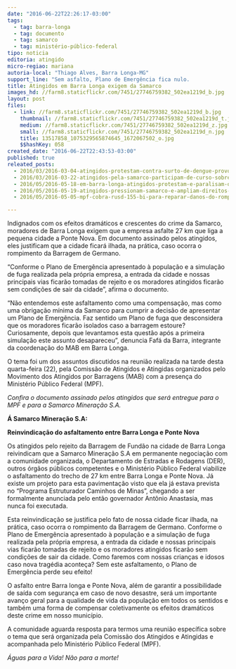 ```yaml
---
date: "2016-06-22T22:26:17-03:00"
tags:
  - tag: barra-longa
  - tag: documento
  - tag: samarco
  - tag: ministério-público-federal
tipo: noticia
editoria: atingido
micro-regiao: mariana
autoria-local: "Thiago Alves, Barra Longa-MG"
support_line: "Sem asfalto, Plano de Emergência fica nulo.                                                                                     Caso barragem de Germano rompa, cidade ficará isolada."
title: Atingidos em Barra Longa exigem da Samarco                                      asfaltamento de estrada para Ponte Nova
images_hd: //farm8.staticflickr.com/7451/27746759382_502ea1219d_b.jpg
layout: post
files:
  - link: //farm8.staticflickr.com/7451/27746759382_502ea1219d_b.jpg
    thumbnail: //farm8.staticflickr.com/7451/27746759382_502ea1219d_t.jpg
    medium: //farm8.staticflickr.com/7451/27746759382_502ea1219d_z.jpg
    small: //farm8.staticflickr.com/7451/27746759382_502ea1219d_n.jpg
    title: 13517858_1075329565874645_1672067502_o.jpg
    $$hashKey: 058
created_date: "2016-06-22T22:43:53-03:00"
published: true
releated_posts:
  - 2016/03/2016-03-04-atingidos-protestam-contra-surto-de-dengue-provocado-pela-samarco.md
  - 2016/03/2016-03-22-atingidos-pela-samarco-participam-de-curso-sobre-pensadores-brasileiros.md
  - 2016/05/2016-05-18-em-barra-longa-atingidos-protestam-e-paralisam-obras-da-samarco.md
  - 2016/05/2016-05-19-atingidos-pressionam-samarco-e-ampliam-direitos-em-barra-longa.md
  - 2016/05/2016-05-05-mpf-cobra-rusd-155-bi-para-reparar-danos-do-rompimento-da-barragem-da-samarco.md

---
```

<p>Indignados com os efeitos dram&aacute;ticos e crescentes do crime da Samarco, moradores de Barra Longa exigem que a empresa asfalte 27 km que liga a pequena cidade a Ponte Nova. Em documento assinado pelos atingidos, eles justificam que a cidade ficar&aacute; ilhada, na pr&aacute;tica, caso ocorra o rompimento da Barragem de Germano.</p>

<p>&ldquo;Conforme o Plano de Emerg&ecirc;ncia apresentado &agrave; popula&ccedil;&atilde;o e a simula&ccedil;&atilde;o de fuga realizada pela pr&oacute;pria empresa, a entrada da cidade e nossas principais vias ficar&atilde;o tomadas de rejeito e os moradores atingidos ficar&atilde;o sem condi&ccedil;&otilde;es de sair da cidade&rdquo;, afirma o documento.</p>

<p>&ldquo;N&atilde;o entendemos este asfaltamento como uma compensa&ccedil;&atilde;o, mas como uma obriga&ccedil;&atilde;o m&iacute;nima da Samarco para cumprir a decis&atilde;o de apresentar um Plano de Emerg&ecirc;ncia. Faz sentido um Plano de fuga que desconsidera que os moradores ficar&atilde;o isolados caso a barragem estoure? Curiosamente, depois que levantamos esta quest&atilde;o ap&oacute;s a primeira simula&ccedil;&atilde;o este assunto desapareceu&rdquo;, denuncia Faf&aacute; da Barra, integrante da coordena&ccedil;&atilde;o do MAB em Barra Longa.</p>

<p>O tema foi um dos assuntos discutidos na reuni&atilde;o realizada na tarde desta quarta-feira (22), pela Comiss&atilde;o de Atingidos e Atingidas organizados pelo Movimento dos Atingidos por Barragens (MAB) com a presen&ccedil;a do Minist&eacute;rio P&uacute;blico Federal (MPF).</p>

<p><em>Confira o documento assinado pelos atingidos que ser&aacute; entregue para o MPF e para a Samarco Minera&ccedil;&atilde;o S.A.</em></p>

<p><strong>&Aacute; Samarco Minera&ccedil;&atilde;o S.A:</strong></p>

<p><strong>Reinvindica&ccedil;&atilde;o do asfaltamento entre Barra Longa e Ponte Nova</strong></p>

<p>Os atingidos pelo rejeito da Barragem de Fund&atilde;o na cidade de Barra Longa reivindicam<a name="_GoBack"></a> que a Samarco Minera&ccedil;&atilde;o S.A em permanente negocia&ccedil;&atilde;o com a comunidade organizada, o Departamento de Estradas e Rodagens (DER), outros &oacute;rg&atilde;os p&uacute;blicos competentes e o Minist&eacute;rio P&uacute;blico Federal viabilize o asfaltamento do trecho de 27 km entre Barra Longa e Ponte Nova. J&aacute; existe um projeto para esta pavimenta&ccedil;&atilde;o visto que ela j&aacute; estava prevista no &ldquo;Programa Estruturador Caminhos de Minas&rdquo;, chegando a ser formalmente anunciada pelo ent&atilde;o governador Ant&ocirc;nio Anastasia, mas nunca foi executada.</p>

<p>Esta reinvindica&ccedil;&atilde;o se justifica pelo fato de nossa cidade ficar ilhada, na pr&aacute;tica, caso ocorra o rompimento da Barragem de Germano. Conforme o Plano de Emerg&ecirc;ncia apresentado &agrave; popula&ccedil;&atilde;o e a simula&ccedil;&atilde;o de fuga realizada pela pr&oacute;pria empresa, a entrada da cidade e nossas principais vias ficar&atilde;o tomadas de rejeito e os moradores atingidos ficar&atilde;o sem condi&ccedil;&otilde;es de sair da cidade. Como faremos com nossas crian&ccedil;as e idosos caso nova trag&eacute;dia aconte&ccedil;a? Sem este asfaltamento, o Plano de Emerg&ecirc;ncia perde seu efeito!</p>

<p>O asfalto entre Barra longa e Ponte Nova, al&eacute;m de garantir a possibilidade de sa&iacute;da com seguran&ccedil;a em caso de novo desastre, ser&aacute; um importante avan&ccedil;o geral para a qualidade de vida da popula&ccedil;&atilde;o em todos os sentidos e tamb&eacute;m uma forma de compensar coletivamente os efeitos dram&aacute;ticos deste crime em nosso munic&iacute;pio.</p>

<p>A comunidade aguarda resposta para termos uma reuni&atilde;o espec&iacute;fica sobre o tema que ser&aacute; organizada pela Comiss&atilde;o dos Atingidos e Atingidas e acompanhada pelo Minist&eacute;rio P&uacute;blico Federal (MPF).</p>

<p><em>&Aacute;guas para a Vida! N&atilde;o para a morte!</em></p>

<p>&nbsp;</p>
